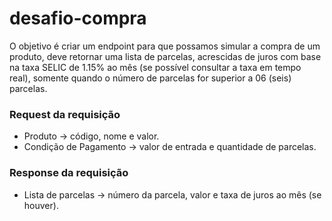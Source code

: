 # desafio-compra
O objetivo é criar um endpoint para que possamos simular a compra de um produto, deve retornar uma lista de parcelas, acrescidas de juros com base na taxa SELIC de 1.15% ao mês (se possível consultar a taxa em tempo real), somente quando o número de parcelas for superior a 06 (seis) parcelas.
### Request da requisição
* Produto -> código, nome e valor.
* Condição de Pagamento -> valor de entrada e quantidade de parcelas.
### Response da requisição
* Lista de parcelas -> número da parcela, valor e taxa de juros ao mês (se houver).

